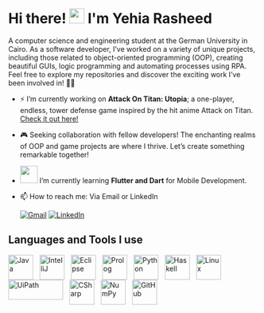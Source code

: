 # Hi there! <img src="https://user-images.githubusercontent.com/42378118/110234147-e3259600-7f4e-11eb-95be-0c4047144dea.gif" width="30"> I'm Yehia Rasheed

A computer science and engineering student at the German University in Cairo. As a software developer, I’ve worked on a variety of unique projects, including those related to object-oriented programming (OOP), creating beautiful GUIs, logic programming and automating processes using RPA. Feel free to explore my repositories and discover the exciting work I’ve been involved in! 🌟🚀
- ⚡️ I’m currently working on **Attack On Titan: Utopia**; a one-player, endless, tower defense game inspired by the hit anime Attack on Titan. [Check it out here!](https://github.com/yehiarasheed/Attack-On-Titan-Utopia)

- 🎮 Seeking collaboration with fellow developers! The enchanting realms of OOP and game projects are where I thrive. Let’s create something remarkable together!

-  <img src="https://github.com/yehiarasheed/yehiarasheed/assets/157399068/640a14a5-662a-4246-8d0d-204f4a6f928a" width="35"/> I’m currently learning **Flutter and Dart** for Mobile Development.
- 📫 How to reach me: Via Email or LinkedIn

     <p align="left">
      <a href="mailto:yehiarasheed@gmail.com">
         <img alt="Gmail" title="Gmail" src="https://img.shields.io/badge/Gmail-333333?style=for-the-badge&logo=gmail&logoColor=red"/></a> 
      <a href="https://www.linkedin.com/in/yehia-rasheed/">
         <img alt="LinkedIn" title="LinkedIn" src="https://img.shields.io/badge/LinkedIn-0077B5?style=for-the-badge&logo=linkedin&logoColor=white"/></a> 
   </p>
## Languages and Tools I use
<img align="left" alt="Java" width="50px" style="padding-right:10px;" src="https://cdn.jsdelivr.net/gh/devicons/devicon/icons/java/java-original.svg"/>
<img align="left" alt="IntelliJ" width="50px" style="padding-right:10px;" src="https://cdn.jsdelivr.net/gh/devicons/devicon@latest/icons/intellij/intellij-original.svg"/>
<img align="left" alt="Eclipse" width="50px" style="padding-right:10px;" src="https://cdn.jsdelivr.net/gh/devicons/devicon@latest/icons/eclipse/eclipse-original.svg"/>
<img align="left" alt="Prolog" width="50px" style="padding-right:10px;" src="https://cdn.jsdelivr.net/gh/devicons/devicon@latest/icons/prolog/prolog-original.svg"/>
<img align="left" alt="Python" width="50px" style="padding-right:10px;" src="https://cdn.jsdelivr.net/gh/devicons/devicon@latest/icons/python/python-original.svg"/>
<img align="left" alt="Haskell" width="50px" style="padding-right:10px;" src="https://cdn.jsdelivr.net/gh/devicons/devicon@latest/icons/haskell/haskell-original.svg"/>
<img align="left" alt="Linux" width="50px" style="padding-right:10px;" src="https://cdn.jsdelivr.net/gh/devicons/devicon/icons/linux/linux-original.svg" />
<img align="left" alt="UiPath" width="110px" height = "40px" style="padding-right:10px;" src="https://github.com/yehiarasheed/yehiarasheed/assets/157399068/182d4640-d2d2-4bcf-bffa-5738dcfad5c8" />
<img align="left" alt="CSharp" width="50px" style="padding-right:10px;" src="https://cdn.jsdelivr.net/gh/devicons/devicon@latest/icons/csharp/csharp-original.svg" />
<img align="left" alt="NumPy" width="50px" style="padding-right:10px;" src="https://cdn.jsdelivr.net/gh/devicons/devicon@latest/icons/numpy/numpy-original.svg"/>
<!-- <img align="left" alt="Matplotlib" width="50px" style="padding-right:10px;" src="https://cdn.jsdelivr.net/gh/devicons/devicon@latest/icons/matplotlib/matplotlib-original.svg"/> -->
<img align="left" alt="GitHub" width="50px" style="padding-right:10px;" src="https://cdn.jsdelivr.net/gh/devicons/devicon/icons/github/github-original.svg" />
<br />

#


<!--
**yehiarasheed/yehiarasheed** is a ✨ _special_ ✨ repository because its `README.md` (this file) appears on your GitHub profile.

Here are some ideas to get you started:

- 🔭 I’m currently working on ...
- 🌱 I’m currently learning ...
- 👯 I’m looking to collaborate on ...
- 🤔 I’m looking for help with ...
- 💬 Ask me about ...
- 📫 How to reach me: ...
- 😄 Pronouns: ...
- ⚡ Fun fact: ...
-->
